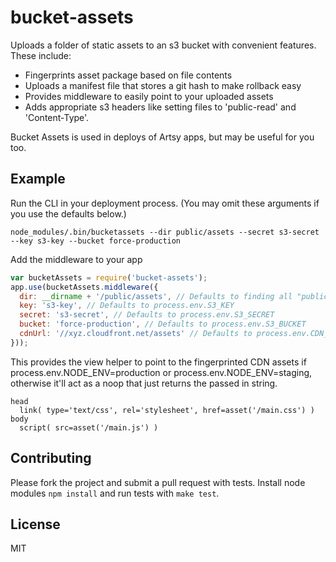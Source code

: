 # bucket-assets

Uploads a folder of static assets to an s3 bucket with convenient features. These include:

* Fingerprints asset package based on file contents
* Uploads a manifest file that stores a git hash to make rollback easy
* Provides middleware to easily point to your uploaded assets
* Adds appropriate s3 headers like setting files to 'public-read' and 'Content-Type'.

Bucket Assets is used in deploys of Artsy apps, but may be useful for you too.

## Example

Run the CLI in your deployment process. (You may omit these arguments if you use the defaults below.)

````
node_modules/.bin/bucketassets --dir public/assets --secret s3-secret --key s3-key --bucket force-production
````

Add the middleware to your app

````javascript
var bucketAssets = require('bucket-assets');
app.use(bucketAssets.middleware({
  dir: __dirname + '/public/assets', // Defaults to finding all "public" folders that are children of process.cwd() e.g. /public + /components/modal/public
  key: 's3-key', // Defaults to process.env.S3_KEY
  secret: 's3-secret', // Defaults to process.env.S3_SECRET
  bucket: 'force-production', // Defaults to process.env.S3_BUCKET
  cdnUrl: '//xyz.cloudfront.net/assets' // Defaults to process.env.CDN_URL
}));
````

This provides the view helper to point to the fingerprinted CDN assets if process.env.NODE_ENV=production or process.env.NODE_ENV=staging, otherwise it'll act as a noop that just returns the passed in string.

````jade
head
  link( type='text/css', rel='stylesheet', href=asset('/main.css') )
body
  script( src=asset('/main.js') )
````

## Contributing

Please fork the project and submit a pull request with tests. Install node modules `npm install` and run tests with `make test`.

## License

MIT
